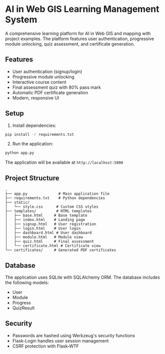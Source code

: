 # AI in Web GIS Learning Management System

A comprehensive learning platform for AI in Web GIS and mapping with project examples. The platform features user authentication, progressive module unlocking, quiz assessment, and certificate generation.

## Features

- User authentication (signup/login)
- Progressive module unlocking
- Interactive course content
- Final assessment quiz with 80% pass mark
- Automatic PDF certificate generation
- Modern, responsive UI

## Setup

1. Install dependencies:
```bash
pip install -r requirements.txt
```

2. Run the application:
```bash
python app.py
```

The application will be available at `http://localhost:5000`

## Project Structure

```
.
├── app.py              # Main application file
├── requirements.txt    # Python dependencies
├── static/
│   └── style.css      # Custom CSS styles
├── templates/         # HTML templates
│   ├── base.html     # Base template
│   ├── index.html    # Landing page
│   ├── signup.html   # User registration
│   ├── login.html    # User login
│   ├── dashboard.html # User dashboard
│   ├── module.html   # Module view
│   ├── quiz.html     # Final assessment
│   └── certificate.html # Certificate view
└── certificates/     # Generated PDF certificates
```

## Database

The application uses SQLite with SQLAlchemy ORM. The database includes the following models:
- User
- Module
- Progress
- QuizResult

## Security

- Passwords are hashed using Werkzeug's security functions
- Flask-Login handles user session management
- CSRF protection with Flask-WTF
